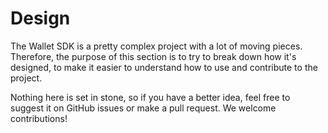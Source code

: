 # Design

The Wallet SDK is a pretty complex project with a lot of moving pieces. Therefore, the purpose of this section is to try to break down how it's designed, to make it easier to understand how to use and contribute to the project.

Nothing here is set in stone, so if you have a better idea, feel free to suggest it on GitHub issues or make a pull request. We welcome contributions!
